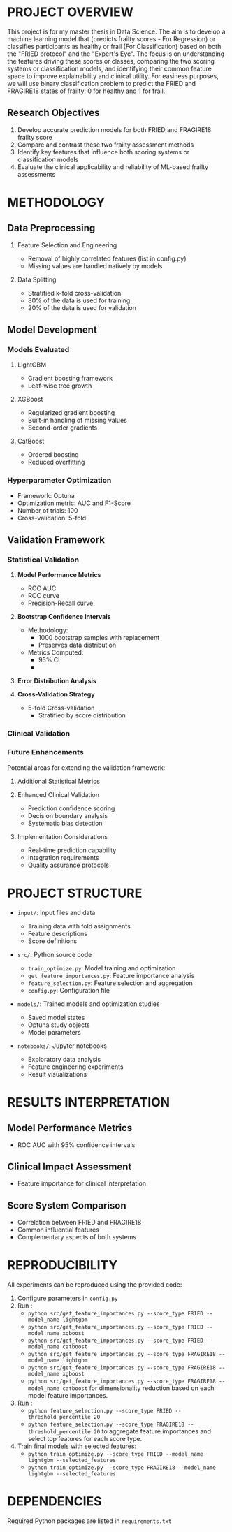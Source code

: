 # PROJECT OVERVIEW
This project is for my master thesis in Data Science. The aim is to develop a machine learning model that (predicts frailty scores - For Regression) or classifies participants as healthy or frail (For Classification) based on both the "FRIED protocol" and the "Expert's Eye". 
The focus is on understanding the features driving these scores or classes, comparing the two scoring systems or classification models, and identifying their common feature space to improve explainability and clinical utility.
For easiness purposes, we will use binary classification problem to predict the FRIED and FRAGIRE18 states of frailty: 0 for healthy and 1 for frail. 

## Research Objectives
1. Develop accurate prediction models for both FRIED and FRAGIRE18 frailty score
2. Compare and contrast these two frailty assessment methods
3. Identify key features that influence both scoring systems or classification models
4. Evaluate the clinical applicability and reliability of ML-based frailty assessments

# METHODOLOGY

## Data Preprocessing
1. Feature Selection and Engineering
   - Removal of highly correlated features (list in config.py)
   - Missing values are handled natively by models


2. Data Splitting
   - Stratified k-fold cross-validation
   - 80% of the data is used for training
   - 20% of the data is used for validation

## Model Development

### Models Evaluated
1. LightGBM
   - Gradient boosting framework
   - Leaf-wise tree growth

2. XGBoost
   - Regularized gradient boosting
   - Built-in handling of missing values
   - Second-order gradients

3. CatBoost
   - Ordered boosting
   - Reduced overfitting

### Hyperparameter Optimization
- Framework: Optuna
- Optimization metric: AUC and F1-Score
- Number of trials: 100
- Cross-validation: 5-fold

## Validation Framework

### Statistical Validation

1. **Model Performance Metrics**
   - ROC AUC
   - ROC curve
   - Precision-Recall curve

2. **Bootstrap Confidence Intervals**
   - Methodology:
     * 1000 bootstrap samples with replacement
     * Preserves data distribution
   - Metrics Computed:
     * 95% CI 
     * 

3. **Error Distribution Analysis**


4. **Cross-Validation Strategy**
   - 5-fold Cross-validation
     * Stratified by score distribution

### Clinical Validation

### Future Enhancements
Potential areas for extending the validation framework:
1. Additional Statistical Metrics


2. Enhanced Clinical Validation
   - Prediction confidence scoring
   - Decision boundary analysis
   - Systematic bias detection

3. Implementation Considerations
   - Real-time prediction capability
   - Integration requirements
   - Quality assurance protocols

# PROJECT STRUCTURE
- `input/`: Input files and data
  - Training data with fold assignments
  - Feature descriptions
  - Score definitions

- `src/`: Python source code
  - `train_optimize.py`: Model training and optimization
  - `get_feature_importances.py`: Feature importance analysis
  - `feature_selection.py`: Feature selection and aggregation
  - `config.py`: Configuration file

- `models/`: Trained models and optimization studies
  - Saved model states
  - Optuna study objects
  - Model parameters

- `notebooks/`: Jupyter notebooks
  - Exploratory data analysis
  - Feature engineering experiments
  - Result visualizations

# RESULTS INTERPRETATION

## Model Performance Metrics
- ROC AUC with 95% confidence intervals

## Clinical Impact Assessment
- Feature importance for clinical interpretation

## Score System Comparison
- Correlation between FRIED and FRAGIRE18
- Common influential features
- Complementary aspects of both systems

# REPRODUCIBILITY
All experiments can be reproduced using the provided code:
1. Configure parameters in `config.py`
2. Run :
      - `python src/get_feature_importances.py --score_type FRIED --model_name lightgbm`
      - `python src/get_feature_importances.py --score_type FRIED --model_name xgboost`
      - `python src/get_feature_importances.py --score_type FRIED --model_name catboost`
      - `python src/get_feature_importances.py --score_type FRAGIRE18 --model_name lightgbm`
      - `python src/get_feature_importances.py --score_type FRAGIRE18 --model_name xgboost`
      - `python src/get_feature_importances.py --score_type FRAGIRE18 --model_name catboost`
   for dimensionality reduction based on each model feature importances.
3. Run :
      - `python feature_selection.py --score_type FRIED --threshold_percentile 20`
      - `python feature_selection.py --score_type FRAGIRE18 --threshold_percentile 20`
   to aggregate feature importances and select top features for each score type.
4. Train final models with selected features:
      - `python train_optimize.py --score_type FRIED --model_name lightgbm --selected_features`
      - `python train_optimize.py --score_type FRAGIRE18 --model_name lightgbm --selected_features`

# DEPENDENCIES
Required Python packages are listed in `requirements.txt`